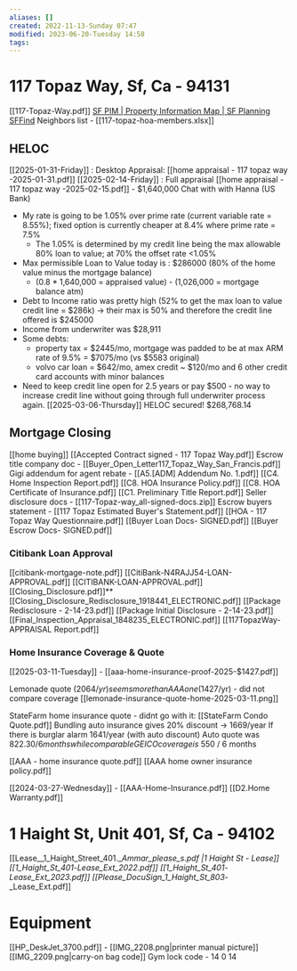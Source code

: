 ```yaml
---
aliases: []
created: 2022-11-13-Sunday 07:47
modified: 2023-06-20-Tuesday 14:58
tags: 
---
```


# 117 Topaz Way, Sf, Ca - 94131

[[117-Topaz-Way.pdf]]
[SF PIM | Property Information Map | SF Planning](https://sfplanninggis.org/pim/)
[SFFind](https://sfplanninggis.org/sffind/?tab=1&search=7533006)
Neighbors list - [[117-topaz-hoa-members.xlsx]]

## HELOC
[[2025-01-31-Friday]] : Desktop Appraisal: [[home appraisal - 117 topaz way -2025-01-31.pdf]]
[[2025-02-14-Friday]] : Full appraisal [[home appraisal - 117 topaz way -2025-02-15.pdf]] - $1,640,000
Chat with with Hanna (US Bank)
- My rate is going to be 1.05% over prime rate (current variable rate = 8.55%); fixed option is currently cheaper at 8.4% where prime rate = 7.5% 
	- The 1.05% is determined by my credit line being the max allowable 80% loan to value; at 70% the offset rate <1.05% 
- Max permissible Loan to Value today is : $286000 (80% of the home value minus the mortgage balance)
	- (0.8 * 1,640,000 = appraised value) - (1,026,000 = mortgage balance atm)
- Debt to Income ratio was pretty high (52% to get the max loan to value credit line = $286k) -> their max is 50% and therefore the credit line offered is $245000
- Income from underwriter was $28,911
- Some debts: 
	- property tax = $2445/mo, mortgage was padded to be at max ARM rate of 9.5% = $7075/mo (vs $5583 original)
	- volvo car loan = $642/mo, amex credit ~ $120/mo and 6 other credit card accounts with minor balances
- Need to keep credit line open for 2.5 years or pay $500 - no way to increase credit line without going through full underwriter process again.
[[2025-03-06-Thursday]] HELOC secured! $268,768.14
## Mortgage Closing
[[home buying]]
[[Accepted Contract signed - 117 Topaz Way.pdf]]
Escrow title company doc - [[Buyer_Open_Letter117_Topaz_Way_San_Francis.pdf]]
Gigi addendum for agent rebate - [[A5.[ADM] Addendum No. 1.pdf]]
[[C4. Home Inspection Report.pdf]]
[[C8. HOA Insurance Policy.pdf]]
[[C8. HOA Certificate of Insurance.pdf]]
[[C1. Preliminary Title Report.pdf]]
Seller disclosure docs - [[117-Topaz-way_all-signed-docs.zip]]
Escrow buyers statement - [[117 Topaz Estimated Buyer's Statement.pdf]]
[[HOA - 117 Topaz Way Questionnaire.pdf]]
[[Buyer Loan Docs- SIGNED.pdf]]
[[Buyer Escrow Docs- SIGNED.pdf]]

### Citibank Loan Approval
[[citibank-mortgage-note.pdf]]
[[CitiBank-N4RAJJ54-LOAN-APPROVAL.pdf]]
[[CITIBANK-LOAN-APPROVAL.pdf]]
[[Closing_Disclosure.pdf]]**
[[Closing_Disclosure_Redisclosure_1918441_ELECTRONIC.pdf]]
[[Package Redisclosure - 2-14-23.pdf]]
[[Package Initial Disclosure - 2-14-23.pdf]]
[[Final_Inspection_Appraisal_1848235_ELECTRONIC.pdf]]
[[117TopazWay-APPRAISAL Report.pdf]]

### Home Insurance Coverage & Quote

[[2025-03-11-Tuesday]] - [[aaa-home-insurance-proof-2025-$1427.pdf]]

Lemonade quote ($2064/yr) seems more than AAA one ($1427/yr) - did not compare coverage
[[lemonade-insurance-quote-home-2025-03-11.png]]


StateFarm home insurance quote - didnt go with it: [[StateFarm Condo Quote.pdf]]
	Bundling auto insurance gives 20% discount -> 1669/year
	If there is burglar alarm 1641/year (with auto discount)
	Auto quote was $822.30 / 6 months while comparable GEICO coverage is ~$550 / 6 months

[[AAA - home insurance quote.pdf]]
[[AAA home owner insurance policy.pdf]]

[[2024-03-27-Wednesday]] - [[AAA-Home-Insurance.pdf]]
[[D2.Home Warranty.pdf]]

# 1 Haight St, Unit 401, Sf, Ca - 94102

[[Lease__1_Haight_Street_401.__Ammar_please_s.pdf |1 Haight St - Lease]]
[[1_Haight_St_401_-_Lease_Ext_2022.pdf]]
[[1_Haight_St_401_-_Lease_Ext_2023.pdf]]
[[Please_DocuSign_1_Haight_St_803_-_Lease_Ext.pdf]]

# Equipment

[[HP_DeskJet_3700.pdf]] - [[IMG_2208.png|printer manual picture]]
[[IMG_2209.png|carry-on bag code]]
Gym lock code - 14 0 14

